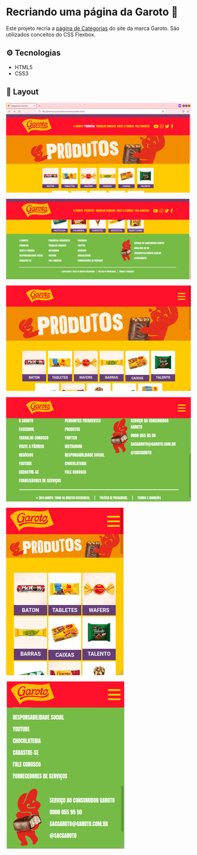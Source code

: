 # Recriando uma página da Garoto :chocolate_bar:

Este projeto recria a [página de Categorias](https://www.garoto.com.br/categorias) do site da marca Garoto. São utilizados conceitos do CSS Flexbox.

## :gear: Tecnologias

- HTML5
- CSS3

## :art: Layout
![layout1](img/layout1.png)

![layout2](img/layout2.png)

![layout1](img/responsivo1.png)

![layout1](img/responsivo2.png)

![layout1](img/responsivo3.png)

![layout1](img/responsivo4.png)
